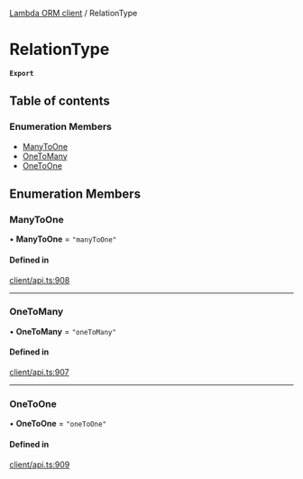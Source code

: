 [Lambda ORM client](../README.md) / RelationType

# RelationType

**`Export`**

## Table of contents

### Enumeration Members

- [ManyToOne](RelationType.md#manytoone)
- [OneToMany](RelationType.md#onetomany)
- [OneToOne](RelationType.md#onetoone)

## Enumeration Members

### ManyToOne

• **ManyToOne** = ``"manyToOne"``

#### Defined in

[client/api.ts:908](https://github.com/FlavioLionelRita/lambdaorm-client-node/blob/ef76354/src/lib/client/api.ts#L908)

___

### OneToMany

• **OneToMany** = ``"oneToMany"``

#### Defined in

[client/api.ts:907](https://github.com/FlavioLionelRita/lambdaorm-client-node/blob/ef76354/src/lib/client/api.ts#L907)

___

### OneToOne

• **OneToOne** = ``"oneToOne"``

#### Defined in

[client/api.ts:909](https://github.com/FlavioLionelRita/lambdaorm-client-node/blob/ef76354/src/lib/client/api.ts#L909)

